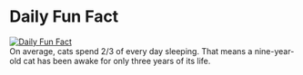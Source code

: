 # Daily Fun Fact
[![Daily Fun Fact](https://github.com/huy2x/daily-fun-facts/actions/workflows/daily-fun-facts.yml/badge.svg)](https://github.com/huy2x/daily-fun-facts/actions/workflows/daily-fun-facts.yml)<br/>
On average, cats spend 2/3 of every day sleeping. That means a nine-year-old cat has been awake for only three years of its life.
